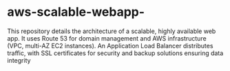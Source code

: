 # aws-scalable-webapp-
This repository details the architecture of a scalable, highly available web app. It uses Route 53 for domain management and AWS infrastructure (VPC, multi-AZ EC2 instances). An Application Load Balancer distributes traffic, with SSL certificates for security and backup solutions ensuring data integrity
